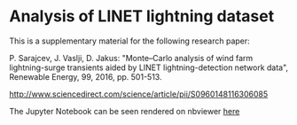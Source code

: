 # Analysis of LINET lightning dataset

This is a supplementary material for the following research paper:

P. Sarajcev, J. Vaslji, D. Jakus: "Monte–Carlo analysis of wind farm lightning-surge transients aided by LINET lightning-detection network data", Renewable Energy, 99, 2016, pp. 501-513.

http://www.sciencedirect.com/science/article/pii/S0960148116306085

The Jupyter Notebook can be seen rendered on nbviewer [here](https://nbviewer.jupyter.org/github/sarajcev/linet-lightning/blob/master/lightning.ipynb)
